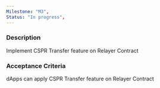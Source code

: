 ```yaml
---
Milestone: "M3",
Status: "In progress",
---
```

<!--lang:en--> 
### Description

Implement CSPR Transfer feature on Relayer Contract


### Acceptance Criteria

dApps can apply CSPR Transfer feature on Relayer Contract





